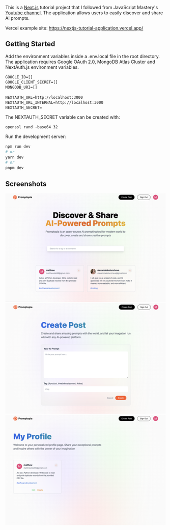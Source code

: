 This is a [Next.js](https://nextjs.org/) tutorial project that I followed from JavaScript Mastery's <a href="https://www.youtube.com/@javascriptmastery">Youtube channel</a>. The application allows users to easily discover and share Ai prompts.

Vercel example site: https://nextjs-tutorial-application.vercel.app/

## Getting Started

Add the environment variables inside a .env.local file in the root directory. The application requires Google OAuth 2.0, MongoDB Atlas Cluster and NextAuth.js environment variables.

```
GOOGLE_ID=[]
GOOGLE_CLIENT_SECRET=[]
MONGODB_URI=[]

NEXTAUTH_URL=http://localhost:3000
NEXTAUTH_URL_INTERNAL=http://localhost:3000
NEXTAUTH_SECRET=
```

The NEXTAUTH_SECRET variable can be created with:

```
openssl rand -base64 32
```

Run the development server:

```bash
npm run dev
# or
yarn dev
# or
pnpm dev
```

## Screenshots

<img src="./screenshots/homepage.png" alt="Application's homepage image">
<img src="./screenshots/createpost.png" alt="Application's create post page image">
<img src="./screenshots/profile.png" alt="Application's profile page image">
